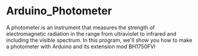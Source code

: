 # Arduino_Photometer
A photometer is an instrument that measures the strength of electromagnetic radiation in the range from ultraviolet to infrared and including the visible spectrum. In this program, we'll show you how to make a photometer with Arduino and its extension mod BH1750FVI
